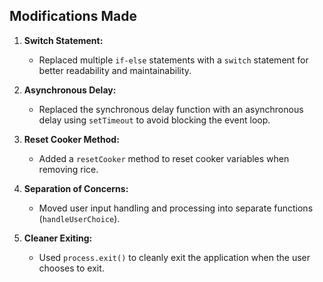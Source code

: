 ## Modifications Made

1. **Switch Statement:**
   - Replaced multiple `if-else` statements with a `switch` statement for better readability and maintainability.

2. **Asynchronous Delay:**
   - Replaced the synchronous delay function with an asynchronous delay using `setTimeout` to avoid blocking the event loop.

3. **Reset Cooker Method:**
   - Added a `resetCooker` method to reset cooker variables when removing rice.

4. **Separation of Concerns:**
   - Moved user input handling and processing into separate functions (`handleUserChoice`).

5. **Cleaner Exiting:**
   - Used `process.exit()` to cleanly exit the application when the user chooses to exit.
